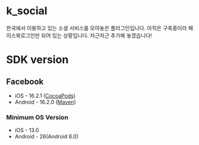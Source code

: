 # k_social
한국에서 이용하고 있는 소셜 서비스를 모아놓은 플러그인입니다.
아직은 구축중이라 페이스북로그인만 되어 있는 상황입니다.
차근차근 추가해 놓겠습니다!

# SDK version

## Facebook
- iOS - 16.2.1 ([CocoaPods](https://cocoapods.org/pods/FBSDKCoreKit))
- Android - 16.2.0 ([Maven](https://mvnrepository.com/artifact/com.facebook.android/facebook-login/16.2.0))

### Minimum OS Version
- iOS - 13.0
- Android - 26(Android 8.0)
